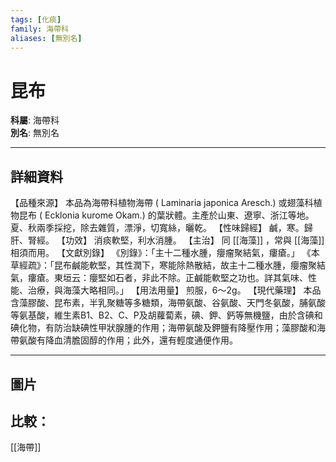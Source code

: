 ```yaml
---
tags: [化痰]
family: 海帶科
aliases: [無別名]
---
```


# 昆布

**科屬**: 海帶科  
**別名**: 無別名  

---

## 詳細資料
【品種來源】
本品為海帶科植物海帶 (
Laminaria japonica
Aresch.) 或翅藻科植物昆布 (
Ecklonia kurome
Okam.) 的葉狀體。主產於山東、遼寧、浙江等地。夏、秋兩季採挖，除去雜質，漂淨，切寬絲，曬乾。
【性味歸經】
鹹，寒。歸肝、腎經。
【功效】
消痰軟堅，利水消腫。
【主治】
同 [[海藻]] ，常與 [[海藻]] 相須而用。
【文獻別錄】
《別錄》：「主十二種水腫，癭瘤聚結氣，瘻瘡。」
《本草經疏》：「昆布鹹能軟堅，其性潤下，寒能除熱散結，故主十二種水腫，癭瘤聚結氣，瘻瘡。東垣云：癭堅如石者，非此不除。正鹹能軟堅之功也。詳其氣味、性能、治療，與海藻大略相同。」
【用法用量】
煎服，6～2g。
【現代藥理】
本品含藻膠酸、昆布素，半乳聚糖等多糖類，海帶氨酸、谷氨酸、天門冬氨酸，脯氨酸等氨基酸，維生素B1、B2、C、P及胡蘿蔔素，碘、鉀、鈣等無機鹽，由於含碘和碘化物，有防治缺碘性甲狀腺腫的作用；海帶氨酸及鉀鹽有降壓作用；藻膠酸和海帶氨酸有降血清膽固醇的作用；此外，還有輕度通便作用。

---

## 圖片
## 比較：
[[海帶]]
